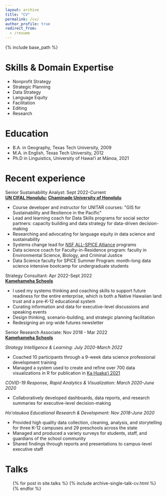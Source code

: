 ```yaml
---
layout: archive
title: "CV"
permalink: /cv/
author_profile: true
redirect_from:
  - /resume
---
```


{% include base_path %}

Skills & Domain Expertise
======
* Nonprofit Strategy
* Strategic Planning
* Data Strategy
* Language Equity
* Facilitation
* Editing
* Research
  
Education
======
* B.A. in Geography, Texas Tech University, 2009
* M.A. in English, Texas Tech University, 2012
* Ph.D in Linguistics, University of Hawaiʻi at Mānoa, 2021

Recent experience
======
Senior Sustainability Analyst: Sept 2022-Current  
**[UN CIFAL Honolulu](https://chaminade.edu/cifal-honolulu/); [Chaminade University of Honolulu](https://chaminade.edu/)**
  * Course developer and instructor for UNITAR courses: "GIS for Sustainability and Resilience in the Pacific"
  * Lead and learning coach for Data Skills programs for social sector partners: capacity building and data strategy for data-driven decision-making
  * Researching and advocating for language equity in data science and sustainability
  * Systems change lead for [NSF ALL-SPICE Alliance](https://www.nsfspicealliance.org/) programs 
  * Data science coach for Faculty-in-Residence program: faculty in Environmental Science, Biology, and Criminal Justice
  * Data Science faculty for SPICE Summer Program: month-long data science intensive bootcamp for undergraduate students

Strategy Consultant: Apr 2022-Sept 2022  
**[Kamehameha Schools](https://www.ksbe.edu/)**
  * I used my systems thinking and coaching skills to support future readiness for the entire enterprise, which is both a Native Hawaiian land trust and a pre-K-12 educational system
  * Curating information and data for executive-level discussions and speaking events 
  * Design thinking, scenario-building, and strategic planning facilitation
  * Redesigning an org-wide futures newsletter


Senior Research Associate: Nov 2018 - Mar 2022   
**[Kamehameha Schools](https://www.ksbe.edu/)**

*Strategy Intelligence & Learning: July 2020-March 2022* 
  * Coached 10 participants through a 9-week data science professional development training
  * Managed a system used to create and refine over 700 data visualizations in R for publication in [Ka Huakaʻi 2021](https://www.ksbe.edu/ka-huakai)

*COVID-19 Response, Rapid Analytics & Visualization: March 2020-June 2020*   
  * Collaboratively developed dashboards, data reports, and research summaries for executive-level decision-making 

*Hoʻolaukoa Educational Research & Development: Nov 2018-June 2020*
  * Provided high quality data collection, cleaning, analysis, and storytelling for three K-12 campuses and 29 preschools across the state 
  * Managed and produced a variety surveys for students, staff, and guardians of the school community
  * Shared findings through reports and presentations to campus-level executive staff
  

  
Talks
======
  <ul>{% for post in site.talks %}
    {% include archive-single-talk-cv.html %}
  {% endfor %}</ul>
  
